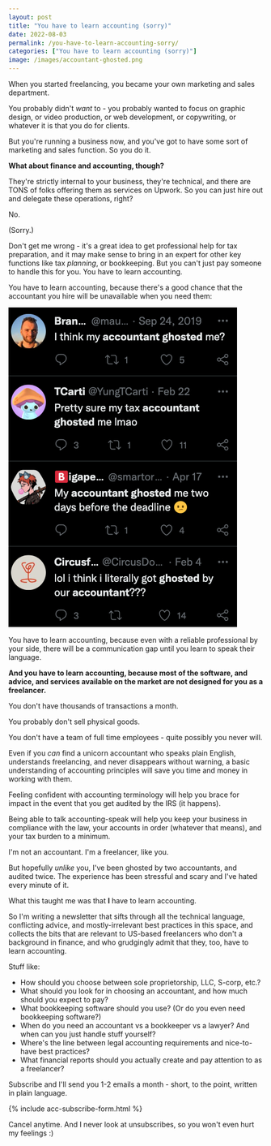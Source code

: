```yaml
---
layout: post
title: "You have to learn accounting (sorry)"
date: 2022-08-03
permalink: /you-have-to-learn-accounting-sorry/
categories: ["You have to learn accounting (sorry)"]
image: /images/accountant-ghosted.png
---
```


When you started freelancing, you became your own marketing and sales department.

You probably didn't _want_ to - you probably wanted to focus on graphic design, or video production, or web development, or copywriting, or whatever it is that you do for clients.

But you're running a business now, and you've got to have some sort of marketing and sales function. So you do it.

**What about finance and accounting, though?**

They're strictly internal to your business, they're technical, and there are TONS of folks offering them as services on Upwork. So you can just hire out and delegate these operations, right?

No.

(Sorry.)

Don't get me wrong - it's a great idea to get professional help for tax preparation, and it may make sense to bring in an expert for other key functions like tax _planning_, or bookkeeping. But you can't just pay someone to handle this for you. You have to learn accounting.

You have to learn accounting, because there's a good chance that the accountant you hire will be unavailable when you need them:

![screenshot of tweets from people whose accountants have ghosted them](/images/accountant-ghosted.png)

You have to learn accounting, because even with a reliable professional by your side, there will be a communication gap until you learn to speak their language.

**And you have to learn accounting, because most of the software, and advice, and services available on the market are not designed for you as a freelancer.**

You don't have thousands of transactions a month. 

You probably don't sell physical goods. 

You don't have a team of full time employees - quite possibly you never will.

Even if you _can_ find a unicorn accountant who speaks plain English, understands freelancing, and never disappears without warning, a basic understanding of accounting principles will save you time and money in working with them.

Feeling confident with accounting terminology will help you brace for impact in the event that you get audited by the IRS (it happens).

Being able to talk accounting-speak will help you keep your business in compliance with the law, your accounts in order (whatever that means), and your tax burden to a minimum.

I'm not an accountant. I'm a freelancer, like you.

But hopefully _unlike_ you, I've been ghosted by two accountants, and audited twice. The experience has been stressful and scary and I've hated every minute of it.

What this taught me was that **I** have to learn accounting.

So I'm writing a newsletter that sifts through all the technical language, conflicting advice, and mostly-irrelevant best practices in this space, and collects the bits that are relevant to US-based freelancers who don't a background in finance, and who grudgingly admit that they, too, have to learn accounting.

Stuff like:

- How should you choose between sole proprietorship, LLC, S-corp, etc.?
- What should you look for in choosing an accountant, and how much should you expect to pay?
- What bookkeeping software should you use? (Or do you even need bookkeeping software?)
- When do you need an accountant vs a bookkeeper vs a lawyer? And when can you just handle stuff yourself?
- Where's the line between legal accounting requirements and nice-to-have best practices?
- What financial reports should you actually create and pay attention to as a freelancer?

Subscribe and I'll send you 1-2 emails a month - short, to the point, written in plain language.

{% include acc-subscribe-form.html %}

Cancel anytime. And I never look at unsubscribes, so you won't even hurt my feelings :)

